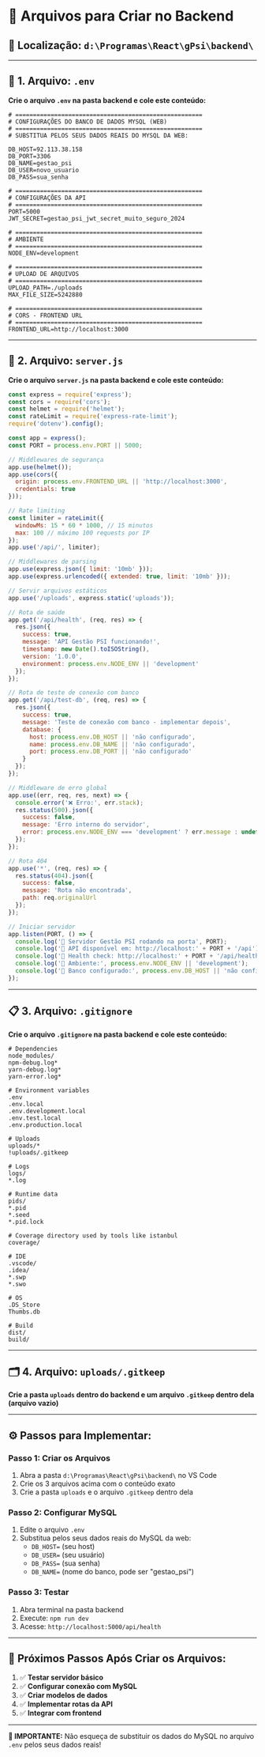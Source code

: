 # 📁 Arquivos para Criar no Backend

## 📍 Localização: `d:\Programas\React\gPsi\backend\`

---

## 🔧 **1. Arquivo: `.env`**

**Crie o arquivo `.env` na pasta backend e cole este conteúdo:**

```env
# =====================================================
# CONFIGURAÇÕES DO BANCO DE DADOS MYSQL (WEB)
# =====================================================
# SUBSTITUA PELOS SEUS DADOS REAIS DO MYSQL DA WEB:

DB_HOST=92.113.38.158
DB_PORT=3306
DB_NAME=gestao_psi
DB_USER=novo_usuario
DB_PASS=sua_senha

# =====================================================
# CONFIGURAÇÕES DA API
# =====================================================
PORT=5000
JWT_SECRET=gestao_psi_jwt_secret_muito_seguro_2024

# =====================================================
# AMBIENTE
# =====================================================
NODE_ENV=development

# =====================================================
# UPLOAD DE ARQUIVOS
# =====================================================
UPLOAD_PATH=./uploads
MAX_FILE_SIZE=5242880

# =====================================================
# CORS - FRONTEND URL
# =====================================================
FRONTEND_URL=http://localhost:3000
```

---

## 🚀 **2. Arquivo: `server.js`**

**Crie o arquivo `server.js` na pasta backend e cole este conteúdo:**

```javascript
const express = require('express');
const cors = require('cors');
const helmet = require('helmet');
const rateLimit = require('express-rate-limit');
require('dotenv').config();

const app = express();
const PORT = process.env.PORT || 5000;

// Middlewares de segurança
app.use(helmet());
app.use(cors({
  origin: process.env.FRONTEND_URL || 'http://localhost:3000',
  credentials: true
}));

// Rate limiting
const limiter = rateLimit({
  windowMs: 15 * 60 * 1000, // 15 minutos
  max: 100 // máximo 100 requests por IP
});
app.use('/api/', limiter);

// Middlewares de parsing
app.use(express.json({ limit: '10mb' }));
app.use(express.urlencoded({ extended: true, limit: '10mb' }));

// Servir arquivos estáticos
app.use('/uploads', express.static('uploads'));

// Rota de saúde
app.get('/api/health', (req, res) => {
  res.json({ 
    success: true, 
    message: 'API Gestão PSI funcionando!',
    timestamp: new Date().toISOString(),
    version: '1.0.0',
    environment: process.env.NODE_ENV || 'development'
  });
});

// Rota de teste de conexão com banco
app.get('/api/test-db', (req, res) => {
  res.json({
    success: true,
    message: 'Teste de conexão com banco - implementar depois',
    database: {
      host: process.env.DB_HOST || 'não configurado',
      name: process.env.DB_NAME || 'não configurado',
      port: process.env.DB_PORT || 'não configurado'
    }
  });
});

// Middleware de erro global
app.use((err, req, res, next) => {
  console.error('❌ Erro:', err.stack);
  res.status(500).json({
    success: false,
    message: 'Erro interno do servidor',
    error: process.env.NODE_ENV === 'development' ? err.message : undefined
  });
});

// Rota 404
app.use('*', (req, res) => {
  res.status(404).json({
    success: false,
    message: 'Rota não encontrada',
    path: req.originalUrl
  });
});

// Iniciar servidor
app.listen(PORT, () => {
  console.log('🚀 Servidor Gestão PSI rodando na porta', PORT);
  console.log('📍 API disponível em: http://localhost:' + PORT + '/api');
  console.log('🏥 Health check: http://localhost:' + PORT + '/api/health');
  console.log('🔧 Ambiente:', process.env.NODE_ENV || 'development');
  console.log('💾 Banco configurado:', process.env.DB_HOST || 'não configurado');
});
```

---

## 📋 **3. Arquivo: `.gitignore`**

**Crie o arquivo `.gitignore` na pasta backend e cole este conteúdo:**

```gitignore
# Dependencies
node_modules/
npm-debug.log*
yarn-debug.log*
yarn-error.log*

# Environment variables
.env
.env.local
.env.development.local
.env.test.local
.env.production.local

# Uploads
uploads/*
!uploads/.gitkeep

# Logs
logs/
*.log

# Runtime data
pids/
*.pid
*.seed
*.pid.lock

# Coverage directory used by tools like istanbul
coverage/

# IDE
.vscode/
.idea/
*.swp
*.swo

# OS
.DS_Store
Thumbs.db

# Build
dist/
build/
```

---

## 🗂️ **4. Arquivo: `uploads/.gitkeep`**

**Crie a pasta `uploads` dentro do backend e um arquivo `.gitkeep` dentro dela (arquivo vazio)**

---

## ⚙️ **Passos para Implementar:**

### **Passo 1: Criar os Arquivos**
1. Abra a pasta `d:\Programas\React\gPsi\backend\` no VS Code
2. Crie os 3 arquivos acima com o conteúdo exato
3. Crie a pasta `uploads` e o arquivo `.gitkeep` dentro dela

### **Passo 2: Configurar MySQL**
1. Edite o arquivo `.env`
2. Substitua pelos seus dados reais do MySQL da web:
   - `DB_HOST=` (seu host)
   - `DB_USER=` (seu usuário)
   - `DB_PASS=` (sua senha)
   - `DB_NAME=` (nome do banco, pode ser "gestao_psi")

### **Passo 3: Testar**
1. Abra terminal na pasta backend
2. Execute: `npm run dev`
3. Acesse: `http://localhost:5000/api/health`

---

## 🎯 **Próximos Passos Após Criar os Arquivos:**

1. ✅ **Testar servidor básico**
2. ✅ **Configurar conexão com MySQL**
3. ✅ **Criar modelos de dados**
4. ✅ **Implementar rotas da API**
5. ✅ **Integrar com frontend**

---

**🚨 IMPORTANTE:** Não esqueça de substituir os dados do MySQL no arquivo `.env` pelos seus dados reais!